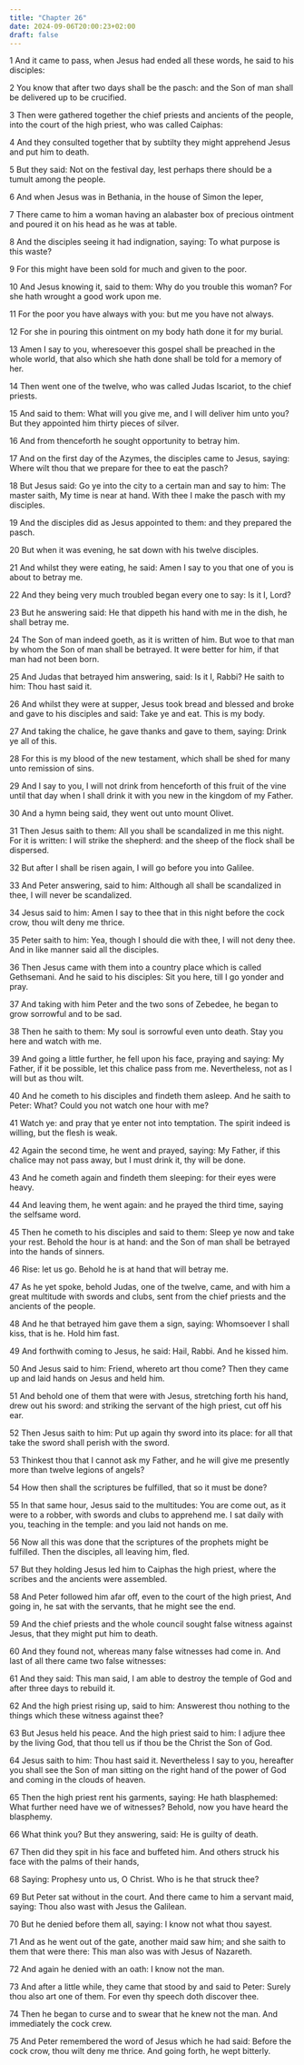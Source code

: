 ```yaml
---
title: "Chapter 26"
date: 2024-09-06T20:00:23+02:00
draft: false
---
```



1 And it came to pass, when Jesus had ended all these words, he said to his disciples:

2 You know that after two days shall be the pasch: and the Son of man shall be delivered up to be crucified.

3 Then were gathered together the chief priests and ancients of the people, into the court of the high priest, who was called Caiphas:

4 And they consulted together that by subtilty they might apprehend Jesus and put him to death.

5 But they said: Not on the festival day, lest perhaps there should be a tumult among the people.

6 And when Jesus was in Bethania, in the house of Simon the leper,

7 There came to him a woman having an alabaster box of precious ointment and poured it on his head as he was at table.

8 And the disciples seeing it had indignation, saying: To what purpose is this waste?

9 For this might have been sold for much and given to the poor.

10 And Jesus knowing it, said to them: Why do you trouble this woman? For she hath wrought a good work upon me.

11 For the poor you have always with you: but me you have not always.

12 For she in pouring this ointment on my body hath done it for my burial.

13 Amen I say to you, wheresoever this gospel shall be preached in the whole world, that also which she hath done shall be told for a memory of her.

14 Then went one of the twelve, who was called Judas Iscariot, to the chief priests.

15 And said to them: What will you give me, and I will deliver him unto you? But they appointed him thirty pieces of silver.

16 And from thenceforth he sought opportunity to betray him.

17 And on the first day of the Azymes, the disciples came to Jesus, saying: Where wilt thou that we prepare for thee to eat the pasch?

18 But Jesus said: Go ye into the city to a certain man and say to him: The master saith, My time is near at hand. With thee I make the pasch with my disciples.

19 And the disciples did as Jesus appointed to them: and they prepared the pasch.

20 But when it was evening, he sat down with his twelve disciples.

21 And whilst they were eating, he said: Amen I say to you that one of you is about to betray me.

22 And they being very much troubled began every one to say: Is it I, Lord?

23 But he answering said: He that dippeth his hand with me in the dish, he shall betray me.

24 The Son of man indeed goeth, as it is written of him. But woe to that man by whom the Son of man shall be betrayed. It were better for him, if that man had not been born.

25 And Judas that betrayed him answering, said: Is it I, Rabbi? He saith to him: Thou hast said it.

26 And whilst they were at supper, Jesus took bread and blessed and broke and gave to his disciples and said: Take ye and eat. This is my body.

27 And taking the chalice, he gave thanks and gave to them, saying: Drink ye all of this.

28 For this is my blood of the new testament, which shall be shed for many unto remission of sins.

29 And I say to you, I will not drink from henceforth of this fruit of the vine until that day when I shall drink it with you new in the kingdom of my Father.

30 And a hymn being said, they went out unto mount Olivet.

31 Then Jesus saith to them: All you shall be scandalized in me this night. For it is written: I will strike the shepherd: and the sheep of the flock shall be dispersed.

32 But after I shall be risen again, I will go before you into Galilee.

33 And Peter answering, said to him: Although all shall be scandalized in thee, I will never be scandalized.

34 Jesus said to him: Amen I say to thee that in this night before the cock crow, thou wilt deny me thrice.

35 Peter saith to him: Yea, though I should die with thee, I will not deny thee. And in like manner said all the disciples.

36 Then Jesus came with them into a country place which is called Gethsemani. And he said to his disciples: Sit you here, till I go yonder and pray.

37 And taking with him Peter and the two sons of Zebedee, he began to grow sorrowful and to be sad.

38 Then he saith to them: My soul is sorrowful even unto death. Stay you here and watch with me.

39 And going a little further, he fell upon his face, praying and saying: My Father, if it be possible, let this chalice pass from me. Nevertheless, not as I will but as thou wilt.

40 And he cometh to his disciples and findeth them asleep. And he saith to Peter: What? Could you not watch one hour with me?

41 Watch ye: and pray that ye enter not into temptation. The spirit indeed is willing, but the flesh is weak.

42 Again the second time, he went and prayed, saying: My Father, if this chalice may not pass away, but I must drink it, thy will be done.

43 And he cometh again and findeth them sleeping: for their eyes were heavy.

44 And leaving them, he went again: and he prayed the third time, saying the selfsame word.

45 Then he cometh to his disciples and said to them: Sleep ye now and take your rest. Behold the hour is at hand: and the Son of man shall be betrayed into the hands of sinners.

46 Rise: let us go. Behold he is at hand that will betray me.

47 As he yet spoke, behold Judas, one of the twelve, came, and with him a great multitude with swords and clubs, sent from the chief priests and the ancients of the people.

48 And he that betrayed him gave them a sign, saying: Whomsoever I shall kiss, that is he. Hold him fast.

49 And forthwith coming to Jesus, he said: Hail, Rabbi. And he kissed him.

50 And Jesus said to him: Friend, whereto art thou come? Then they came up and laid hands on Jesus and held him.

51 And behold one of them that were with Jesus, stretching forth his hand, drew out his sword: and striking the servant of the high priest, cut off his ear.

52 Then Jesus saith to him: Put up again thy sword into its place: for all that take the sword shall perish with the sword.

53 Thinkest thou that I cannot ask my Father, and he will give me presently more than twelve legions of angels?

54 How then shall the scriptures be fulfilled, that so it must be done?

55 In that same hour, Jesus said to the multitudes: You are come out, as it were to a robber, with swords and clubs to apprehend me. I sat daily with you, teaching in the temple: and you laid not hands on me.

56 Now all this was done that the scriptures of the prophets might be fulfilled. Then the disciples, all leaving him, fled.

57 But they holding Jesus led him to Caiphas the high priest, where the scribes and the ancients were assembled.

58 And Peter followed him afar off, even to the court of the high priest, And going in, he sat with the servants, that he might see the end.

59 And the chief priests and the whole council sought false witness against Jesus, that they might put him to death.

60 And they found not, whereas many false witnesses had come in. And last of all there came two false witnesses:

61 And they said: This man said, I am able to destroy the temple of God and after three days to rebuild it.

62 And the high priest rising up, said to him: Answerest thou nothing to the things which these witness against thee?

63 But Jesus held his peace. And the high priest said to him: I adjure thee by the living God, that thou tell us if thou be the Christ the Son of God.

64 Jesus saith to him: Thou hast said it. Nevertheless I say to you, hereafter you shall see the Son of man sitting on the right hand of the power of God and coming in the clouds of heaven.

65 Then the high priest rent his garments, saying: He hath blasphemed: What further need have we of witnesses? Behold, now you have heard the blasphemy.

66 What think you? But they answering, said: He is guilty of death.

67 Then did they spit in his face and buffeted him. And others struck his face with the palms of their hands,

68 Saying: Prophesy unto us, O Christ. Who is he that struck thee?

69 But Peter sat without in the court. And there came to him a servant maid, saying: Thou also wast with Jesus the Galilean.

70 But he denied before them all, saying: I know not what thou sayest.

71 And as he went out of the gate, another maid saw him; and she saith to them that were there: This man also was with Jesus of Nazareth.

72 And again he denied with an oath: I know not the man.

73 And after a little while, they came that stood by and said to Peter: Surely thou also art one of them. For even thy speech doth discover thee.

74 Then he began to curse and to swear that he knew not the man. And immediately the cock crew.

75 And Peter remembered the word of Jesus which he had said: Before the cock crow, thou wilt deny me thrice. And going forth, he wept bitterly.

